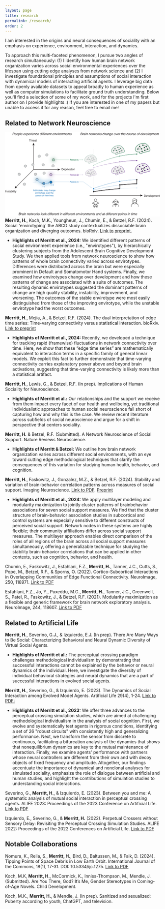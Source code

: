 ```yaml
---
layout: page
title: research
permalink: /research/
order: 2
---
```


I am interested in the origins and neural consequences of sociality with an emphasis on experience, environment, interaction, and dynamics. 

To approach this multi-faceted phenomenon, I pursue two angles of research simultaneously: (1) I identify how human brain network organization varies across social environmental experiences over the lifespan using cutting edge analyses from network science and (2) I investigate foundational principles and assumptions of social interaction with dynamical models of interacting artificial agents. I leverage big data from openly available datasets to appeal broadly to human experience as well as computer simulations to facilitate ground truth understanding. Below you'll find a selection of some of my work, and for the projects I'm first author on I provide highlights :) If you are interested in one of my papers but unable to access it for any reason, feel free to email me!


## Related to Network Neuroscience
![image](netneuro_schematic.png)
**Merritt, H.**, Koch, M.K., Youngheun, J., Chumin, E., & Betzel, R.F. (2024). Social 'envirotyping' the ABCD study contextualizes dissociable brain organization and diverging outcomes. bioRxiv. [Link to preprint](https://www.biorxiv.org/content/10.1101/2024.08.20.608873v1.full.pdf).

* **Highlights of Merritt et al., 2024:** We identified different patterns of social environment experience (i.e., "envirotypes"), by hierarchically clustering subjects from the Adolescent Brain Cognitive Development Study. We then applied tools from network neuroscience to show how patterns of whole brain connectivity varied across envirotypes. Differences were distributed across the brain but were especially prominent in Default and Somatomotor Hand systems. Finally, we examined how envirotypes change over development and how these patterns of change are associated with a suite of outcomes. The resulting dynamic envirotypes suggested the dominant patterns of change are high quality stability, instability, improvement, and worsening. The outcomes of the stable envirotype were most easily distinguished from those of the improving envirotype, while the unstable envirotype had the worst outcomes.


**Merritt, H.**, Mejia, A., & Betzel, R.F. (2024). The dual interpretation of edge time series: Time-varying connectivity versus statistical interaction. bioRxiv. [Link to preprint](https://www.biorxiv.org/content/10.1101/2024.08.29.609259v1.full.pdf)

* **Highlights of Merritt et al., 2024:**  Recently, we developed a technique for tracking rapid (framewise) fluctuations in network connectivity over time. Here, we show that these “edge time series” are mathematically equivalent to interaction terms in a specific family of general linear models. We exploit this fact to further demonstrate that time-varying connectivity carries explanatory power above and beyond brain activations, suggesting that time-varying connectivity is likely more than a statistical artifact.


**Merritt, H.**, Lewis, G., & Betzel, R.F. (In prep). Implications of Human Sociality for Neuroscience.

* **Highlights of Merritt et al.:** Our relationships and the support we receive from them impact every facet of our health and wellbeing, yet traditional individualistic approaches to human social neuroscience fall short of capturing how and why this is the case. We review recent literature across subfields of social neuroscience and argue for a shift in perspective that centers sociality. 


**Merritt, H.** & Betzel, R.F. (Submitted). A Network Neuroscience of Social Support. Nature Reviews Neuroscience.

* **Highlights of Merritt & Betzel:** We outline how brain network organization varies across different social environments, with an eye toward cutting edge methodological techniques that clarify the consequences of this variation for studying human health, behavior, and cognition.


**Merritt, H.**, Faskowitz, J., Gonzalez, M.Z., & Betzel, R.F. (2024). Stability and variation of brain-behavior correlation patterns across measures of social support. Imaging Neuroscience. [Link to PDF](https://direct.mit.edu/imag/article/doi/10.1162/imag_a_00133/120372). [Preprint](https://doi.org/10.1101/2023.03.23.533966)

* **Highlights of Merritt et al., 2024:** We apply multilayer modeling and modularity maximization to jointly cluster patterns of brainbehavior associations for seven social support measures. We find that the cluster structure of brain-behavior association studies in subcortical and control systems are especially sensitive to different constructs of perceived social support. Network nodes in these systems are highly flexible; their community affiliations differ across social support measures.  The multilayer approach enables direct comparison of the roles of all regions of the brain
across all social support measures simultaneously, offering a generalizable technique for studying the stability brain-behavior correlations that can be applied in other contexts, such as cognition, behavior, and health.


Chumin, E., Faskowitz, J., Esfahlani, F.Z., **Merritt, H.**, Tanner, J.C., Cutts, S., Pope, M., Betzel, R.F., & Sporns, O. (2022). Cortico-Subcortical Interactions in Overlapping Communities of Edge Functional Connectivity. NeuroImage, 250, 118971. [Link to PDF](https://www.sciencedirect.com/science/article/pii/S1053811922001008)


Esfahlani, F.Z., Jo, Y., Puxeddu, M.G., **Merritt, H.**, Tanner, J.C., Greenwell, S., Patel, R., Faskowitz, J., & Betzel, R.F. (2021). Modularity maximization as a flexible and generic framework for brain network exploratory analysis. NeuroImage, 244, 118607. [Link to PDF](https://www.sciencedirect.com/science/article/pii/S1053811921008806)



## Related to Artificial Life
**Merritt, H.**, Severino, G.J., & Izquierdo, E.J. (In prep). There Are Many Ways to Be Social: Characterizing Behavioral and Neural Dynamic Diversity of Virtual Social Agents.

* **Highlights of Merritt et al.:** The perceptual crossing paradigm challenges methodological individualism by demonstrating that successful interactions cannot be explained by the behavior or neural dynamics of the individual. Here, we investigate the diversity of individual behavioral strategies and neural dynamics that are a part of successful interactions in evolved social agents. 


**Merritt, H.**, Severino, G., & Izquierdo, E. (2023). The Dynamics of Social Interaction among Evolved Model Agents. Artificial Life 29(4), 1-24. [Link to PDF:](https://pubmed.ncbi.nlm.nih.gov/37988679/)

* **Highlights of Merritt et al., 2023:** We offer three advances to the perceptual crossing simulation studies, which are aimed at challenging methodological individualism in the analysis of social cognition. First, we evolve and systematically test agents in rigorous conditions, identifying a set of 26 "robust circuits" with consistently high and generalizing performance. Next, we transform the sensor from discrete to continuous, facilitating a bifurcation analysis of the dynamics that shows that nonequilibrium dynamics are key to the mutual maintenance of interaction. Finally, we examine agents' performance with partners whose neural controllers are different from their own and with decoy objects of fixed frequency and amplitude. Altogether, our findings accentuate the importance of dynamical and nonclonal analyses for simulated sociality, emphasize the role of dialogue between artificial and human studies, and highlight the contributions of simulation studies to understanding social interactions.


Severino, G., **Merritt, H.**, & Izquierdo, E. (2023). Between you and me: A systematic analysis of mutual social interaction in perceptual crossing agents. ALIFE 2023: Proceedings of the 2023 Conference on Artificial Life. [Link to PDF](chrome-extension://efaidnbmnnnibpcajpcglclefindmkaj/https://watermark.silverchair.com/isal_a_00609.pdf?token=AQECAHi208BE49Ooan9kkhW_Ercy7Dm3ZL_9Cf3qfKAc485ysgAAAz8wggM7BgkqhkiG9w0BBwagggMsMIIDKAIBADCCAyEGCSqGSIb3DQEHATAeBglghkgBZQMEAS4wEQQM51FgWmEAjI9jSzKDAgEQgIIC8uR-U36eF2zL3fl5hBWcgWCF2s0GpFMzLecgJ-K9GvnXQoYn2NMhHFlXwoBz_TyrV1Lc3LDw0IZDIR2JTs8nLxW4a3pO4PcCXln93nz4Du_uPFRMvQ5sF-GfJIhgNb6LwBV2OfqhYVJyCkjilCmeMuQWEGr1YTJ2KUOIQZcSK_ysijfZCjT2uDmrQNo0kFccBksszypWzidALk9X0vNKrBS52eEaDvxmvSCYq3R0hvX-u3F7MIFv_surK3Ouowg1OFotATy0yEfwM7RQ1hhHunJZBKNf_sFx6QpptjX7lFs7pMCHhTMqGHm2E3L51zliIVoPl0T23upRuibQgQKvbmLYqm0IQe31oeUgkwewSwpZsrPbNfQOt--OnlEBymYkFh4awweINRr_ADYMIpWIKfVUmV3rj5pYJ5E_1d3fZqGHgYwYaK7JFnu1PB1ghsc-WXrIQxLtRgSwGihaPJMpuctaOrccE9xD4BbL8XPipnooV8G_O2rMM9G2p47wsk4iQnz0ojGo0QYCj9uG2JHLH3wnZMEk_DNYQFn_1L4sIM8AxiN1fXzCasDRF27IPQRvJh_TdHl24zXca4VFaeR2lpW3prnArbYVSbRV3j150sd7q8NvwKhgUxysQ-GsecFTBwGwsEADalqcJcIdBhpc8uP9LE9AeqwgTYatMBg9JW3updCyfb0b9MJlAGS6b1iUfhUl3VKhpIQeoGbir_SPCJieltUvMp2KiBaT40ODswIfOKP2oXSucyP9G3ubjRKhHumBcliY6SJpfGPI7q_xMdwR_Yfpb5r0LeRZ5xgNtnKcjStICe3IgUbOeaMzdabaWh_gMBEgcKF1KHTU8zeHPBsX1bb7q39YLw-Taq5Ls3chgAuFNKyhhA64tQ-hjhqHFKNq-ysOryljMM47LUknwTS8OERjRRbJuTasFv0fgG05zn9FYvq9zKZRsjMIMVJW2ERBZeGU7Jxk-Gc4BBGCzr_Ix3POkQVSejyrK7T35wKOc-c)


Izquierdo, E., Severino, G., & **Merritt, H.** (2022). Perpetual Crossers without Sensory Delay: Revisiting the Perceptual Crossing Simulation Studies. ALIFE 2022: Proceedings of the 2022 Conferences on Artificial Life. [Link to PDF](chrome-extension://efaidnbmnnnibpcajpcglclefindmkaj/https://par.nsf.gov/servlets/purl/10346668)



## Notable Collaborations
Nomura, K., Rella, S., **Merritt, H.**, Bird, D., Baltussen, M., & Falk, D. (2024). Tipping Points of Space Debris in Low Earth Orbit. International Journal of the Commons, 18(1), 17-31. DOI: 10.5334/ijc.1275. [Link to PDF](https://thecommonsjournal.org/articles/10.5334/ijc.1275)

Koch, M.K, **Merritt, H.**, McCormick, K., Inniss-Thompson, M., Mendle, J. (Submitted). Are You There, God? It’s Me, Gender Stereotypes in Coming-of-Age Novels. Child Development.

Koch, M.K., **Merritt, H.**, & Mendle, J. (In prep). Sanitized and sexualized: Puberty according to youth, ChatGPT, and television. 


